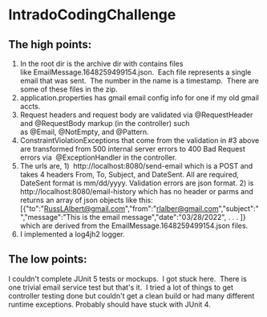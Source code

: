 # IntradoCodingChallenge


The high points:
---------------------
1) In the root dir is the archive dir with contains files like EmailMessage.1648259499154.json.  Each file represents a single email that was sent.  
   The number in the name is a timestamp.  There are some of these files in the zip.
3) application.properties has gmail email config info for one if my old gmail accts.
4) Request headers and request body are validated via @RequestHeader and @RequestBody markup (in the controller) such as @Email, @NotEmpty, and @Pattern. 
5) ConstraintViolationExceptions that come from the validation in #3 above are transformed from 500 internal server errors to 400 Bad Request errors via 
   @ExceptionHandler in the controller.
6) The urls are, 1)  http://localhost:8080/send-email which is a POST and takes 4 headers From, To, Subject, and DateSent. All are required, DateSent format 
   is mm/dd/yyyy. Validation errors are json format. 2) is http://localhost:8080/email-history which has no header or parms and returns an array of json 
   objects like this: [{"to":"RussLAlbert@gmail.com","from":"rlalber@gmail.com","subject":" ","message":"This is the email message","date":"03/28/2022", . . . ]} 
   which are derived from the EmailMessage.1648259499154.json files.
7) I implemented a log4jh2 logger.


The low points:
-------------------
I couldn't complete JUnit 5 tests or mockups.  I got stuck here.  There is one trivial email service test but that's it.  I tried a lot of things to get 
controller testing done but couldn't get a clean build or had many different runtime exceptions. Probably should have stuck with JUnit 4.
